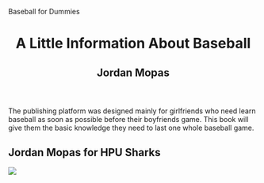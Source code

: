 Baseball for Dummies
<!DOCTYPE html>
<html>
  <head>
    <meta charset="utf-8">
  </head>
  <body>
        <header>
      <h1>A Little Information About Baseball</h1>
      <h2>Jordan Mopas</h2>
    </header>
     The <a https://www.dummies.com/sports/baseball/baseball-for-dummies-cheat-sheet/ a> publishing platform
        was designed mainly for girlfriends who need learn baseball as soon as possible before their boyfriends game. This book will give them the basic knowledge they need to last one whole baseball game.
      </p>
    <h2>Jordan Mopas for HPU Sharks</h2>
    <img src="<https://hpusharks.com/roster.aspx?rp_id=2830&path=baseball>">
    </a>
  
